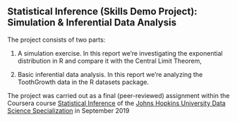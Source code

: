 ## Statistical Inference (Skills Demo Project): Simulation & Inferential Data Analysis
The project consists of two parts:

1. A simulation exercise.
In this report we’re investigating the exponential distribution in R and compare it with the Central Limit Theorem,

2. Basic inferential data analysis.
In this report we’re analyzing the ToothGrowth data in the R datasets package.

The project was carried out as a final (peer-reviewed) assignment  within the Coursera course [Statistical Inference](http://www.coursera.org/learn/statistical-inference) of the [Johns Hopkins University Data Science Specialization](http://www.coursera.org/specializations/jhu-data-science) in September 2019
